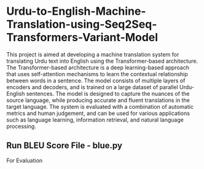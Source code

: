 # Urdu-to-English-Machine-Translation-using-Seq2Seq-Transformers-Variant-Model
This project is aimed at developing a machine translation system for translating Urdu text into English using the Transformer-based architecture.
The Transformer-based architecture is a deep learning-based approach that uses self-attention mechanisms to learn the contextual relationship between words in a sentence. The model consists of multiple layers of encoders and decoders, and is trained on a large dataset of parallel Urdu-English sentences. The model is designed to capture the nuances of the source language, while producing accurate and fluent translations in the target language. The system is evaluated with a combination of automatic metrics and human judgement, and can be used for various applications such as language learning, information retrieval, and natural language processing.

## Run BLEU Score File - blue.py

For Evaluation 
